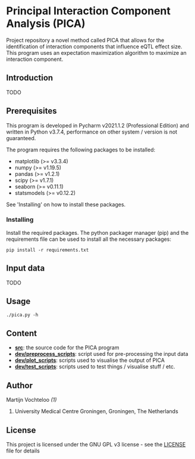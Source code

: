 # Principal Interaction Component Analysis (PICA)
Project repository a novel method called PICA that allows for the identification of interaction components that influence eQTL effect size. This program uses an expectation maximization algorithm to maximize an interaction component. 

## Introduction

TODO

## Prerequisites  

This program is developed in Pycharm v2021.1.2 (Professional Edition) and written in Python v3.7.4, performance on other system / version is not guaranteed.

The program requires the following packages to be installed:  

 * matplotlib (>= v3.3.4)
 * numpy (>= v1.19.5)
 * pandas (>= v1.2.1) 
 * scipy (>= v1.7.1)
 * seaborn (>= v0.11.1)
 * statsmodels (>= v0.12.2)

See 'Installing' on how to install these packages.

### Installing  

Install the required packages. The python packager manager (pip) and the requirements file can be used to install all the necessary packages:  
```  
pip install -r requirements.txt
```  

## Input data

TODO

## Usage  

```  
./pica.py -h
```  
  

## Content

 * **[src](src)**: the source code for the PICA program
 * **[dev/preprocess_scripts](dev/preprocess_scripts)**: script used for pre-processing the input data
 * **[dev/plot_scripts](dev/plot_scripts)**: scripts used to visualise the output of PICA
 * **[dev/test_scripts](dev/test_scripts)**: scripts used to test things / visualise stuff / etc.


## Author  

Martijn Vochteloo *(1)*

1. University Medical Centre Groningen, Groningen, The Netherlands

## License  

This project is licensed under the GNU GPL v3 license - see the [LICENSE](LICENSE) file for details

